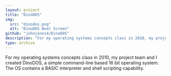 ```yaml
---
layout: project
title: "DinoDOS"
img:
  src: "dinodos.png"
  alt: "DinoDOS Boot Screen"
github: "johnjones4/DinoDOS"
description: "For my operating systems concepts class in 2010, my project team and I created DinoDOS, a simple command-line based 16 bit operating system."
type: archive
---
```


For my operating systems concepts class in 2010, my project team and I created DinoDOS, a simple command-line based 16 bit operating system. The OS contains a BASIC interpreter and shell scripting capability.